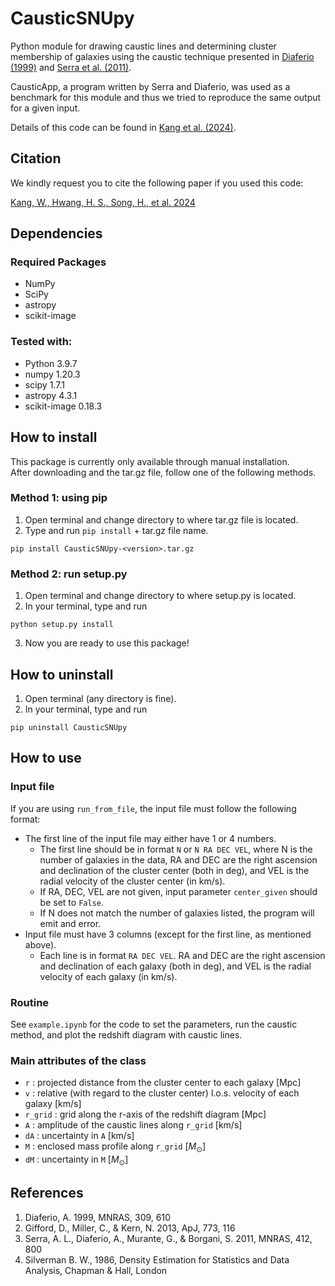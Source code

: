 # CausticSNUpy
Python module for drawing caustic lines and determining cluster membership of galaxies using the caustic technique presented in [Diaferio (1999)](https://ui.adsabs.harvard.edu/abs/1999MNRAS.309..610D/abstract) and [Serra et al. (2011)](https://ui.adsabs.harvard.edu/abs/2011MNRAS.412..800S/abstract).  

CausticApp, a program written by Serra and Diaferio, was used as a benchmark for this module and thus we tried to reproduce the same output for a given input.

Details of this code can be found in [Kang et al. (2024)](http://doi.org/10.3847/1538-4365/ad390d).

## Citation
We kindly request you to cite the following paper if you used this code:

[Kang, W., Hwang, H. S., Song, H., et al. 2024](http://doi.org/10.3847/1538-4365/ad390d)

## Dependencies
### Required Packages
* NumPy
* SciPy
* astropy
* scikit-image

### Tested with:
* Python 3.9.7
* numpy 1.20.3
* scipy 1.7.1
* astropy 4.3.1
* scikit-image 0.18.3

## How to install
This package is currently only available through manual installation.  
After downloading and the tar.gz file, follow one of the following methods.

### Method 1: using pip
1. Open terminal and change directory to where tar.gz file is located.
2. Type and run `pip install` + tar.gz file name.
```
pip install CausticSNUpy-<version>.tar.gz
```

### Method 2: run setup.py
1. Open terminal and change directory to where setup.py is located.
2. In your terminal, type and run
```
python setup.py install
```
3. Now you are ready to use this package!

## How to uninstall
1. Open terminal (any directory is fine).
2. In your terminal, type and run 
```
pip uninstall CausticSNUpy
```

## How to use
### Input file
If you are using `run_from_file`, the input file must follow the following format:
* The first line of the input file may either have 1 or 4 numbers.
    * The first line should be in format `N` or `N RA DEC VEL`,
    where N is the number of galaxies in the data, RA and DEC are the right ascension and declination of the cluster center (both in deg), and VEL is the radial velocity of the cluster center (in km/s).
    * If RA, DEC, VEL are not given, input parameter `center_given` should be set to `False`.
    * If N does not match the number of galaxies listed, the program will emit and error.
* Input file must have 3 columns (except for the first line, as mentioned above).
    * Each line is in format `RA DEC VEL`. RA and DEC are the right ascension and declination of each galaxy (both in deg), and VEL is the radial velocity of each galaxy (in km/s).

### Routine
See `example.ipynb` for the code to set the parameters, run the caustic method, and plot the redshift diagram with caustic lines.

### Main attributes of the class
* `r` : projected distance from the cluster center to each galaxy [Mpc]
* `v` : relative (with regard to the cluster center) l.o.s. velocity of each galaxy [km/s]
* `r_grid` : grid along the r-axis of the redshift diagram [Mpc]
* `A` : amplitude of the caustic lines along `r_grid` [km/s]
* `dA` : uncertainty in `A` [km/s]
* `M` : enclosed mass profile along `r_grid` [$M_{\odot}$]
* `dM` : uncertainty in `M` [$M_{\odot}$]

## References
1. Diaferio, A. 1999, MNRAS, 309, 610
2. Gifford, D., Miller, C., & Kern, N. 2013, ApJ, 773, 116
3. Serra, A. L., Diaferio, A., Murante, G., & Borgani, S. 2011, MNRAS, 412, 800
4. Silverman B. W., 1986, Density Estimation for Statistics and Data Analysis, Chapman & Hall, London